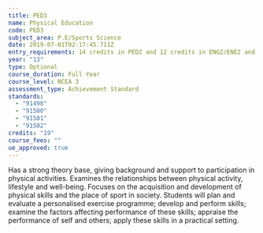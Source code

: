 ```yaml
---
title: PED3
name: Physical Education
code: PED3
subject_area: P.E/Sports Science
date: 2019-07-01T02:17:45.711Z
entry_requirements: 14 credits in PED2 and 12 credits in ENG2/ENE2 and HOF/TIC approval.
year: "13"
type: Optional
course_duration: Full Year
course_level: NCEA 3
assessment_type: Achievement Standard
standards:
  - "91498"
  - "91500"
  - "91501"
  - "91502"
credits: "19"
course_fees: ""
ue_approved: true
---
```

Has a strong theory base, giving background and support to participation in physical activities. Examines the relationships between physical activity, lifestyle and well-being. Focuses on the acquisition and development of physical skills and the place of sport in society. Students will plan and evaluate a personalised exercise programme; develop and perform skills; examine the factors affecting performance of these skills; appraise the performance of self and others; apply these skills in a practical setting.
